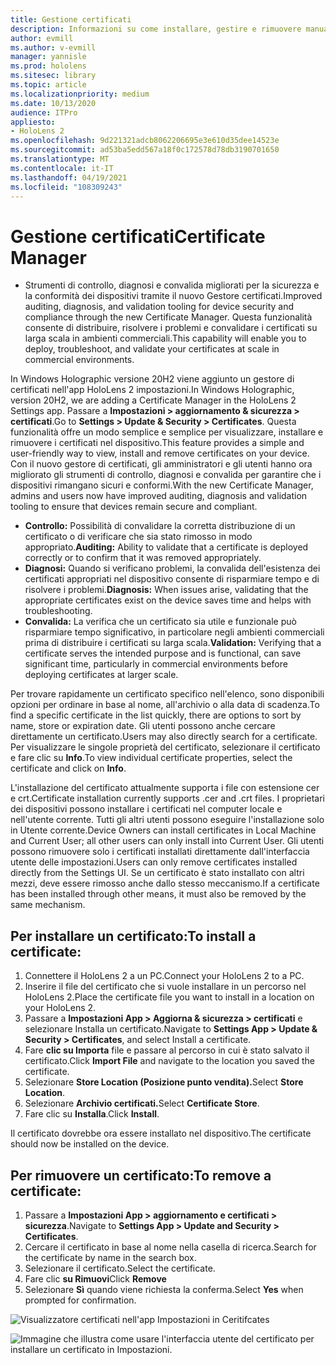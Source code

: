 ```yaml
---
title: Gestione certificati
description: Informazioni su come installare, gestire e rimuovere manualmente i certificati HoloLens 2 dispositivi di realtà mista.
author: evmill
ms.author: v-evmill
manager: yannisle
ms.prod: hololens
ms.sitesec: library
ms.topic: article
ms.localizationpriority: medium
ms.date: 10/13/2020
audience: ITPro
appliesto:
- HoloLens 2
ms.openlocfilehash: 9d221321adcb8062206695e3e610d35dee14523e
ms.sourcegitcommit: ad53ba5edd567a18f0c172578d78db3190701650
ms.translationtype: MT
ms.contentlocale: it-IT
ms.lasthandoff: 04/19/2021
ms.locfileid: "108309243"
---
```

# <a name="certificate-manager"></a><span data-ttu-id="38dc6-103">Gestione certificati</span><span class="sxs-lookup"><span data-stu-id="38dc6-103">Certificate Manager</span></span>

- <span data-ttu-id="38dc6-104">Strumenti di controllo, diagnosi e convalida migliorati per la sicurezza e la conformità dei dispositivi tramite il nuovo Gestore certificati.</span><span class="sxs-lookup"><span data-stu-id="38dc6-104">Improved auditing, diagnosis, and validation tooling for device security and compliance through the new Certificate Manager.</span></span> <span data-ttu-id="38dc6-105">Questa funzionalità consente di distribuire, risolvere i problemi e convalidare i certificati su larga scala in ambienti commerciali.</span><span class="sxs-lookup"><span data-stu-id="38dc6-105">This capability will enable you to deploy, troubleshoot, and validate your certificates at scale in commercial environments.</span></span>

<span data-ttu-id="38dc6-106">In Windows Holographic versione 20H2 viene aggiunto un gestore di certificati nell'app HoloLens 2 impostazioni.</span><span class="sxs-lookup"><span data-stu-id="38dc6-106">In Windows Holographic, version 20H2, we are adding a Certificate Manager in the HoloLens 2 Settings app.</span></span> <span data-ttu-id="38dc6-107">Passare a **Impostazioni > aggiornamento & sicurezza > certificati**.</span><span class="sxs-lookup"><span data-stu-id="38dc6-107">Go to **Settings > Update & Security > Certificates**.</span></span> <span data-ttu-id="38dc6-108">Questa funzionalità offre un modo semplice e semplice per visualizzare, installare e rimuovere i certificati nel dispositivo.</span><span class="sxs-lookup"><span data-stu-id="38dc6-108">This feature provides a simple and user-friendly way to view, install and remove certificates on your device.</span></span> <span data-ttu-id="38dc6-109">Con il nuovo gestore di certificati, gli amministratori e gli utenti hanno ora migliorato gli strumenti di controllo, diagnosi e convalida per garantire che i dispositivi rimangano sicuri e conformi.</span><span class="sxs-lookup"><span data-stu-id="38dc6-109">With the new Certificate Manager, admins and users now have improved auditing, diagnosis and validation tooling to ensure that devices remain secure and compliant.</span></span> 

-   <span data-ttu-id="38dc6-110">**Controllo:** Possibilità di convalidare la corretta distribuzione di un certificato o di verificare che sia stato rimosso in modo appropriato.</span><span class="sxs-lookup"><span data-stu-id="38dc6-110">**Auditing:** Ability to validate that a certificate is deployed correctly or to confirm that it was removed appropriately.</span></span> 
-   <span data-ttu-id="38dc6-111">**Diagnosi:** Quando si verificano problemi, la convalida dell'esistenza dei certificati appropriati nel dispositivo consente di risparmiare tempo e di risolvere i problemi.</span><span class="sxs-lookup"><span data-stu-id="38dc6-111">**Diagnosis:** When issues arise, validating that the appropriate certificates exist on the device saves time and helps with troubleshooting.</span></span> 
-   <span data-ttu-id="38dc6-112">**Convalida:** La verifica che un certificato sia utile e funzionale può risparmiare tempo significativo, in particolare negli ambienti commerciali prima di distribuire i certificati su larga scala.</span><span class="sxs-lookup"><span data-stu-id="38dc6-112">**Validation:** Verifying that a certificate serves the intended purpose and is functional, can save significant time, particularly in commercial environments before deploying certificates at larger scale.</span></span>

<span data-ttu-id="38dc6-113">Per trovare rapidamente un certificato specifico nell'elenco, sono disponibili opzioni per ordinare in base al nome, all'archivio o alla data di scadenza.</span><span class="sxs-lookup"><span data-stu-id="38dc6-113">To find a specific certificate in the list quickly, there are options to sort by name, store or expiration date.</span></span> <span data-ttu-id="38dc6-114">Gli utenti possono anche cercare direttamente un certificato.</span><span class="sxs-lookup"><span data-stu-id="38dc6-114">Users may also directly search for a certificate.</span></span> <span data-ttu-id="38dc6-115">Per visualizzare le singole proprietà del certificato, selezionare il certificato e fare clic su **Info**.</span><span class="sxs-lookup"><span data-stu-id="38dc6-115">To view individual certificate properties, select the certificate and click on **Info**.</span></span> 

<span data-ttu-id="38dc6-116">L'installazione del certificato attualmente supporta i file con estensione cer e crt.</span><span class="sxs-lookup"><span data-stu-id="38dc6-116">Certificate installation currently supports .cer and .crt files.</span></span> <span data-ttu-id="38dc6-117">I proprietari dei dispositivi possono installare i certificati nel computer locale e nell'utente corrente.  Tutti gli altri utenti possono eseguire l'installazione solo in Utente corrente.</span><span class="sxs-lookup"><span data-stu-id="38dc6-117">Device Owners can install certificates in Local Machine and Current User;  all other users can only install into Current User.</span></span> <span data-ttu-id="38dc6-118">Gli utenti possono rimuovere solo i certificati installati direttamente dall'interfaccia utente delle impostazioni.</span><span class="sxs-lookup"><span data-stu-id="38dc6-118">Users can only remove certificates installed directly from the Settings UI.</span></span> <span data-ttu-id="38dc6-119">Se un certificato è stato installato con altri mezzi, deve essere rimosso anche dallo stesso meccanismo.</span><span class="sxs-lookup"><span data-stu-id="38dc6-119">If a certificate has been installed through other means, it must also be removed by the same mechanism.</span></span>

## <a name="to-install-a-certificate"></a><span data-ttu-id="38dc6-120">Per installare un certificato:</span><span class="sxs-lookup"><span data-stu-id="38dc6-120">To install a certificate:</span></span> 

1.  <span data-ttu-id="38dc6-121">Connettere il HoloLens 2 a un PC.</span><span class="sxs-lookup"><span data-stu-id="38dc6-121">Connect your HoloLens 2 to a PC.</span></span>
1.  <span data-ttu-id="38dc6-122">Inserire il file del certificato che si vuole installare in un percorso nel HoloLens 2.</span><span class="sxs-lookup"><span data-stu-id="38dc6-122">Place the certificate file you want to install in a location on your HoloLens 2.</span></span>
1.  <span data-ttu-id="38dc6-123">Passare a **Impostazioni App > Aggiorna & sicurezza > certificati** e selezionare Installa un certificato.</span><span class="sxs-lookup"><span data-stu-id="38dc6-123">Navigate to **Settings App > Update & Security > Certificates**, and select Install a certificate.</span></span>
1.  <span data-ttu-id="38dc6-124">Fare **clic su Importa** file e passare al percorso in cui è stato salvato il certificato.</span><span class="sxs-lookup"><span data-stu-id="38dc6-124">Click **Import File** and navigate to the location you saved the certificate.</span></span>
1.  <span data-ttu-id="38dc6-125">Selezionare **Store Location (Posizione punto vendita).**</span><span class="sxs-lookup"><span data-stu-id="38dc6-125">Select **Store Location**.</span></span>
1.  <span data-ttu-id="38dc6-126">Selezionare **Archivio certificati.**</span><span class="sxs-lookup"><span data-stu-id="38dc6-126">Select **Certificate Store**.</span></span>
1.  <span data-ttu-id="38dc6-127">Fare clic su **Installa**.</span><span class="sxs-lookup"><span data-stu-id="38dc6-127">Click **Install**.</span></span>

<span data-ttu-id="38dc6-128">Il certificato dovrebbe ora essere installato nel dispositivo.</span><span class="sxs-lookup"><span data-stu-id="38dc6-128">The certificate should now be installed on the device.</span></span>

## <a name="to-remove-a-certificate"></a><span data-ttu-id="38dc6-129">Per rimuovere un certificato:</span><span class="sxs-lookup"><span data-stu-id="38dc6-129">To remove a certificate:</span></span> 
1. <span data-ttu-id="38dc6-130">Passare a **Impostazioni App > aggiornamento e certificati > sicurezza**.</span><span class="sxs-lookup"><span data-stu-id="38dc6-130">Navigate to **Settings App > Update and Security > Certificates**.</span></span>
1. <span data-ttu-id="38dc6-131">Cercare il certificato in base al nome nella casella di ricerca.</span><span class="sxs-lookup"><span data-stu-id="38dc6-131">Search for the certificate by name in the search box.</span></span>
1. <span data-ttu-id="38dc6-132">Selezionare il certificato.</span><span class="sxs-lookup"><span data-stu-id="38dc6-132">Select the certificate.</span></span>
1. <span data-ttu-id="38dc6-133">Fare clic **su Rimuovi**</span><span class="sxs-lookup"><span data-stu-id="38dc6-133">Click **Remove**</span></span>
1. <span data-ttu-id="38dc6-134">Selezionare **Sì** quando viene richiesta la conferma.</span><span class="sxs-lookup"><span data-stu-id="38dc6-134">Select **Yes** when prompted for confirmation.</span></span>


![Visualizzatore certificati nell'app Impostazioni in Ceritifcates](images/certificate-viewer-device.jpg)

![Immagine che illustra come usare l'interfaccia utente del certificato per installare un certificato in Impostazioni.](images/certificate-device-install.jpg)
